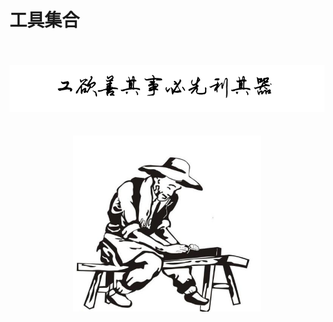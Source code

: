 # 工具集合

<br />
<br />
<img  src='./img/gslqq.PNG' width="600" alt="logo"/>
<br />
<br />
<br />
<div align="center">
<img  src='./img/03.jpg' width="300" alt="logo" />
</div>
<br />
<br />
